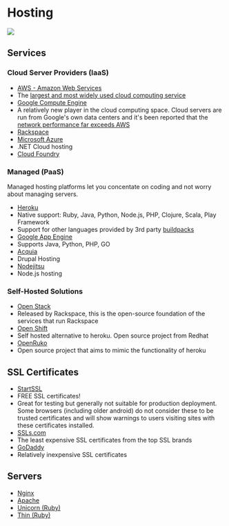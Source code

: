 # Hosting

![](http://imgs.xkcd.com/comics/the_cloud.png)

## Services

### Cloud Server Providers (IaaS)

* [AWS - Amazon Web Services](http://aws.amazon.com)
 * The [largest and most widely used cloud computing service](http://www.businessinsider.com/amazons-aws-market-share-and-revenues-2013-8)
* [Google Compute Engine](https://cloud.google.com/products/compute-engine/)
 * A relatively new player in the cloud computing space.  Cloud servers are run from Google's own data centers and it's been reported that the [network performance far exceeds AWS](https://gigaom.com/2013/03/15/by-the-numbers-how-google-compute-engine-stacks-up-to-amazon-ec2/)
* [Rackspace](http://www.rackspace.com/)
* [Microsoft Azure](http://azure.microsoft.com/en-us/)
 * .NET Cloud hosting
* [Cloud Foundry](http://www.gopivotal.com/platform-as-a-service/pivotal-cf)

### Managed (PaaS)

Managed hosting platforms let you concentate on coding and not worry about managing servers.

* [Heroku](http://heroku.com/)
 * Native support: Ruby, Java, Python, Node.js, PHP, Clojure, Scala, Play Framework
 * Support for other languages provided by 3rd party [buildpacks](https://devcenter.heroku.com/articles/buildpacks)
* [Google App Engine](https://cloud.google.com/products/app-engine/)
 *  Supports Java, Python, PHP, GO
* [Acquia](http://acquia.com/)
 * Drupal Hosting
* [Nodejitsu](https://www.nodejitsu.com/)
 * Node.js hosting

### Self-Hosted Solutions

* [Open Stack](https://www.openstack.org/)
 * Released by Rackspace, this is the open-source foundation of the services that run Rackspace
* [Open Shift](https://www.openshift.com/)
 * Self hosted alternative to heroku.  Open source project from Redhat
* [OpenRuko](https://github.com/openruko)
 * Open source project that aims to mimic the functionality of heroku

## SSL Certificates

* [StartSSL](https://www.startssl.com/)
 * FREE SSL certificates!
 * Great for testing but generally not suitable for production deployment.  Some browsers (including older android) do not consider these to be trusted certificates and will show warnings to users visiting sites with these certificates installed.
* [SSLs.com](http://www.ssls.com/)
 * The least expensive SSL certificates from the top SSL brands
* [GoDaddy](http://www.godaddy.com/)
 * Relatively inexpensive SSL certificates

## Servers
* [Nginx](http://wiki.nginx.org/LearnToNginx)
* [Apache](http://httpd.apache.org/)
* [Unicorn (Ruby)](http://unicorn.bogomips.org/)
* [Thin (Ruby)](http://code.macournoyer.com/thin/)

